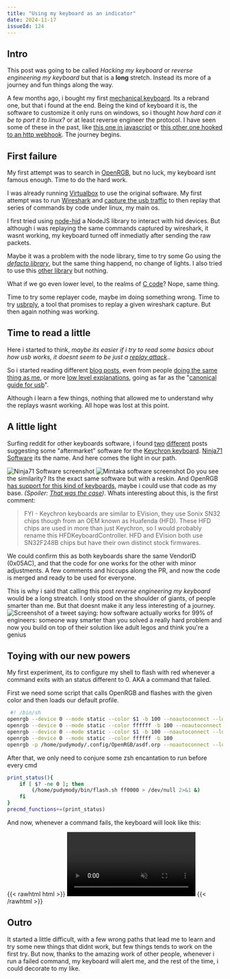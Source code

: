 ```yaml
---
title: "Using my keyboard as an indicator"
date: 2024-11-17
issueId: 124 
---
```


## Intro
This post was going to be called *Hacking my keyboard* or *reverse engineering my keyboard* but that is a **long** stretch. Instead its more of a journey and fun things along the way.

A few months ago, i bought my first [mechanical keyboard](https://ar.vsglatam.com/products/mintaka). Its a rebrand one, but that i found at the end. Being the kind of keyboard it is, the software to customize it only runs on windows, so i thought *how hard can it be to port it to linux?* or at least reverse engineer the protocol.  I have seen some of these in the past, like [this one in javascript](https://www.youtube.com/watch?v=is9wVOKeIjQ) or [this other one hooked to an http webhook](https://blog.cynthia.re/post/keyboard-alerts). The journey begins.

## First failure
My first attempt was to search in [OpenRGB](https://openrgb.org/), but no luck, my keyboard isnt famous enough. Time to do the hard work.

I was already running [Virtualbox](https://www.virtualbox.org/) to use the original software. My first attempt was to run [Wireshark](https://www.wireshark.org/) and [capture the usb traffic](https://wiki.wireshark.org/CaptureSetup/USB) to then replay that series of commands by code under linux, my main os.

I first tried using [node-hid](https://github.com/node-hid/node-hid/tree/master) a NodeJS library to interact with hid devices. But although i was replaying the same commands captured by wireshark, it wasnt working, my keyboard turned off inmediatly after sending the raw packets. 

Maybe it was a problem with the node library, time to try some Go using the *[defacto library](https://github.com/karalabe/usb)*, but the same thing happend, no change of lights. I also tried to use this [other library](https://github.com/karalabe/hid) but nothing.

What if we go even lower level, to the realms of [C code](https://github.com/libusb/hidapi?tab=readme-ov-file#what-does-the-api-look-like)? Nope, same thing.

Time to try some replayer code, maybe im doing something wrong. Time to try [usbrply](https://github.com/JohnDMcMaster/usbrply), a tool that promises to replay a given wireshark capture. But then again nothing was working.

## Time to read a little
Here i started to think, *maybe its easier if i try to read some basics about how usb works, it doesnt seem to be just a [replay attack](https://en.wikipedia.org/wiki/Replay_attack)*..

So i started reading different [blog posts](https://embeddedguruji.blogspot.com/2019/04/learning-usb-hid-in-linux-part-3.html),  even from people [doing the same thing as me](https://www.beyondlogic.org/usbnutshell/usb1.shtml),  or more [low level explanations](https://www.engineersgarage.com/usb-requests-and-stages-of-control-transfer-part-4-6/), going as far as the "[canonical guide for usb](https://www.engineersgarage.com/usb-requests-and-stages-of-control-transfer-part-4-6/)".

Although i learn a few things, nothing that allowed me to understand why the replays  wasnt working. All hope was lost at this point.

## A little light
Surfing reddit for other keyboards software, i found [two](https://www.reddit.com/r/Keychron/comments/obelqu/keymapping_customization_software/) [different](https://www.reddit.com/r/Keychron/comments/18znee6/k3_v2_aftermarket_software_for_rgb/) posts suggesting some "aftermarket" software for the [Keychron keyboard](https://www.keychron.com/). [Ninja71 Software](https://www.monstargears.com/75/?bmode=view&idx=3106747) its the name. And here comes the light in our path.

![Ninja71 Software screenshot](/static/imgs/using-keyboard-indicator/monster_gear.png)
![Mintaka software screenshot](/static/imgs/using-keyboard-indicator/mintaka_software.png)
Do you see the similarity? Its the exact same software but with a reskin. And OpenRGB [has support for this kind of keyboards](https://gitlab.com/CalcProgrammer1/OpenRGB/-/merge_requests/1090#62f5b2da8f68fd46b0a36563631e3525192de042), maybe i could use that code as my base. *(Spoiler: [That was the case](https://gitlab.com/CalcProgrammer1/OpenRGB/-/merge_requests/2543))*. Whats interesting about this, is the first comment:

> FYI - Keychron keyboards are similar to EVision, they use Sonix SN32 chips though from an OEM known as Huafenda (HFD). These HFD chips are used in more than just Keychron, so I would probably rename this HFDKeyboardController. HFD and EVision both use SN32F248B chips but have their own distinct stock firmwares.

We could confirm this as both keyboards share the same VendorID (0x05AC), and that the code for one works for the other with minor adjustments. A few comments and hiccups along the PR, and now the code is merged and ready to be used for everyone.

This is why i said that calling this post *reverse engineering my keyboard* would be a long streatch. I only stood on the shoulder of giants, of people smarter than me. But that doesnt make it any less interesting of a journey.
![Screenshot of a tweet saying: how software actually works for 99% of engineers: someone way smarter than you solved a really hard problem and now you build on top of their solution like adult legos and think you're a genius](/static/imgs/using-keyboard-indicator/lego.png)

## Toying with our new powers
My first experiment, its to configure my shell to flash with red whenever a command exits with an status different to 0. AKA a command that failed.

First we need some script that calls OpenRGB and flashes with the given color and then loads our default profile.

```sh
 #! /bin/sh
openrgb --device 0 --mode static --color $1 -b 100 --noautoconnect --loglevel 1
openrgb --device 0 --mode static --color ffffff -b 100 --noautoconnect --loglevel 1
openrgb --device 0 --mode static --color $1 -b 100 --noautoconnect --loglevel 1
openrgb --device 0 --mode static --color ffffff -b 100
openrgb -p /home/pudymody/.config/OpenRGB/asdf.orp --noautoconnect --loglevel 1
```

After that, we only need to conjure some zsh encantation to run before every cmd

```sh
print_status(){
	if [ $? -ne 0 ]; then
		(/home/pudymody/bin/flash.sh ff0000 > /dev/null 2>&1 &)
	fi
}
precmd_functions+=(print_status)
```
And now, whenever a command fails, the keyboard will look like this:

{{< rawhtml html >}}
<video src="/static/imgs/using-keyboard-indicator/demo.mp4" controls="controls" muted="muted" style="max-width:100%;max-height:640px;"></video>
{{< /rawhtml >}}

## Outro
It started a little difficult, with a few wrong paths that lead me to learn and try some new things that didnt work, but few things tends to work on the first try. But now, thanks to the amazing work of other people, whenever i run a failed command, my keyboard will alert me, and the rest of the time, i could decorate to my like.
